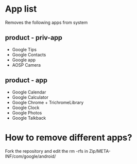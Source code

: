 # App list
Removes the following apps from system

## product - priv-app
- Google Tips
- Google Contacts
- Google app
- AOSP Camera

## product - app
- Google Calendar
- Google Calculator
- Google Chrome + TrichromeLibrary
- Google Clock
- Google Photos
- Google Talkback

# How to remove different apps?
Fork the repository and edit the rm -rfs in Zip/META-INF/com/google/android/
